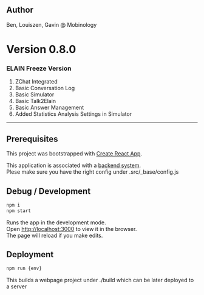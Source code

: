 ## Author
Ben, Louiszen, Gavin @ Mobinology

# Version 0.8.0

### ELAIN Freeze Version 

1. ZChat Integrated
2. Basic Conversation Log
3. Basic Simulator
4. Basic Talk2Elain
5. Basic Answer Management
6. Added Statistics Analysis Settings in Simulator

---

## Prerequisites
This project was bootstrapped with [Create React App](https://github.com/facebook/create-react-app).

This application is associated with a [backend system](https://bitbucket.org/louiszen/elain_client_backend/src/master/). \
Plese make sure you have the right config under .src/_base/config.js

## Debug / Development
```bash
npm i
npm start
```

Runs the app in the development mode.\
Open [http://localhost:3000](http://localhost:3000) to view it in the browser.\
The page will reload if you make edits.

## Deployment
```bash
npm run {env}
```

This builds a webpage project under ./build which can be later deployed to a server

